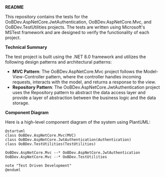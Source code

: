 **README**

This repository contains the tests for the OoBDev.AspNetCore.JwtAuthentication, OoBDev.AspNetCore.Mvc, and OoBDev.TestUtilities projects. The tests are written using Microsoft's MSTest framework and are designed to verify the functionality of each project.

**Technical Summary**

The test project is built using the .NET 8.0 framework and utilizes the following design patterns and architectural patterns:

* **MVC Pattern**: The OoBDev.AspNetCore.Mvc project follows the Model-View-Controller pattern, where the controller handles incoming requests, interacts with the model, and returns a response to the view.
* **Repository Pattern**: The OoBDev.AspNetCore.JwtAuthentication project uses the Repository pattern to abstract the data access layer and provide a layer of abstraction between the business logic and the data storage.

**Component Diagram**

Here is a high-level component diagram of the system using PlantUML:
```plantuml
@startuml
class OoBDev.AspNetCore.Mvc(MVC)
class OoBDev.AspNetCore.JwtAuthentication(Authentication)
class OoBDev.TestUtilities(TestUtilities)

OoBDev.AspNetCore.Mvc --* OoBDev.AspNetCore.JwtAuthentication
OoBDev.AspNetCore.Mvc --* OoBDev.TestUtilities

note "Test Driven Development"
@enduml
```